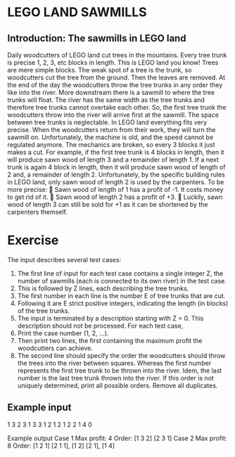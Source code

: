 # LEGO LAND SAWMILLS

## Introduction: The sawmills in LEGO land
Daily woodcutters of LEGO land cut trees in the mountains. Every tree trunk is precise 1, 2, 3, etc
blocks in length. This is LEGO land you know! Trees are mere simple blocks. The weak spot of a tree
is the trunk, so woodcutters cut the tree from the ground. Then the leaves are removed. At the end of
the day the woodcutters throw the tree trunks in any order they like into the river.
More downstream there is a sawmill to where the tree trunks will float. The river has the same width
as the tree trunks and therefore tree trunks cannot overtake each other. So, the first tree trunk the
woodcutters throw into the river will arrive first at the sawmill. The space between tree trunks is
neglectable. In LEGO land everything fits very precise.
When the woodcutters return from their work, they will turn the sawmill on. Unfortunately, the
machine is old, and the speed cannot be regulated anymore. The mechanics are broken, so every 3
blocks it just makes a cut. For example, if the first tree trunk is 4 blocks in length, then it will produce
sawn wood of length 3 and a remainder of length 1. If a next trunk is again 4 block in length, then it
will produce sawn wood of length of 2 and, a remainder of length 2.
Unfortunately, by the specific building rules in LEGO land, only sawn wood of length 2 is used by the
carpenters. To be more precise:
 Sawn wood of length of 1 has a profit of -1. It costs money to get rid of it.
 Sawn wood of length 2 has a profit of +3.
 Luckily, sawn wood of length 3 can still be sold for +1 as it can be shortened by the carpenters
themself.

# Exercise
The input describes several test cases:
1. The first line of input for each test case contains a single integer Z, the number of sawmills
(each is connected to its own river) in the test case.
2. This is followed by Z lines, each describing the tree trunks.
3. The first number in each line is the number E of tree trunks that are cut.
4. Following it are E strict positive integers, indicating the length (in blocks) of the tree trunks.
5. The input is terminated by a description starting with Z = 0.
This description should not be processed.
For each test case,
1. Print the case number (1, 2, ...).
2. Then print two lines, the first containing the maximum profit the woodcutters can achieve.
3. The second line should specify the order the woodcutters should throw the trees into the river
between squares. Whereas the first number represents the first tree trunk to be thrown into
the river. Idem, the last number is the last tree trunk thrown into the river. If this order is not
uniquely determined, print all possible orders. Remove all duplicates.


## Example input
1
3 2 3 1
3
3 1 2 1
2 1 2
2 1 4
0

Example output
Case 1
Max profit: 4
Order: [1 3 2] [2 3 1]
Case 2
Max profit: 8
Order: [1 2 1] [2 1 1], [1 2] [2 1], [1 4]

